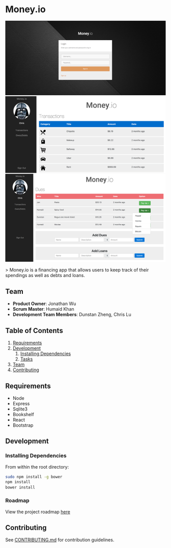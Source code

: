 # Money.io
<p align="center">
  <img src="./examples/login.png">
  
  <img src="./examples/transactions.png">
  
  <img src="./examples/dues.png">
</p>
> Money.io is a financing app that allows users to keep track of their spendings as well as debts and loans.

## Team

  - __Product Owner__: Jonathan Wu
  - __Scrum Master__: Humaid Khan
  - __Development Team Members__: Dunstan Zheng, Chris Lu

## Table of Contents

1. [Requirements](#requirements)
1. [Development](#development)
    1. [Installing Dependencies](#installing-dependencies)
    1. [Tasks](#tasks)
1. [Team](#team)
1. [Contributing](#contributing)

## Requirements

- Node
- Express
- Sqlite3
- Bookshelf
- React
- Bootstrap

## Development

### Installing Dependencies

From within the root directory:

```sh
sudo npm install -g bower
npm install
bower install
```

### Roadmap

View the project roadmap [here](https://github.com/inventive-ironwood/inventive-ironwood/issues)


## Contributing

See [CONTRIBUTING.md](CONTRIBUTING.md) for contribution guidelines.
